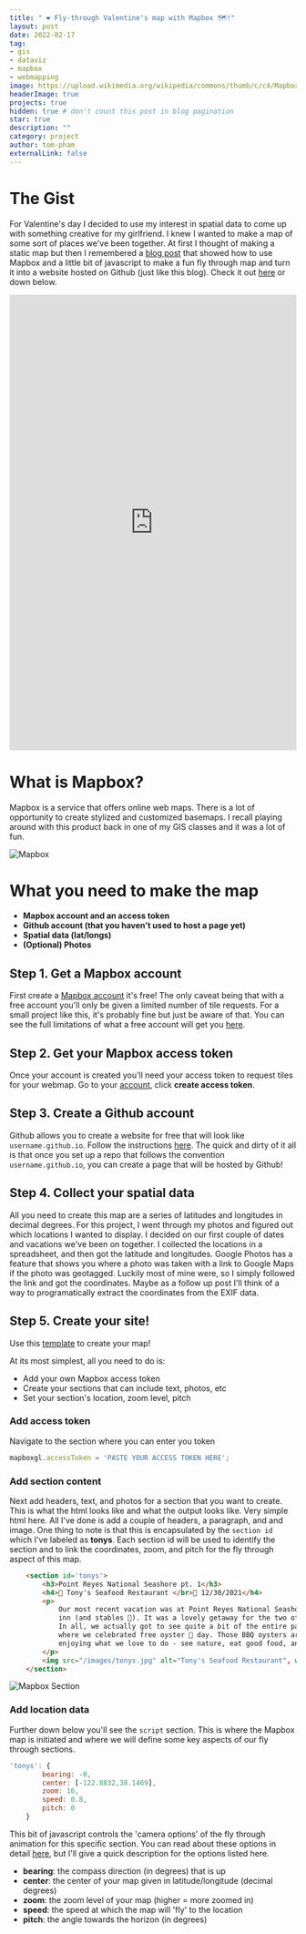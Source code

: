 ```yaml
---
title: " ❤️ Fly-through Valentine's map with Mapbox 🗺️!"
layout: post
date: 2022-02-17
tag: 
- gis
- dataviz
- mapbox
- webmapping
image: https://upload.wikimedia.org/wikipedia/commons/thumb/c/c4/Mapbox_logo_2017.svg/1280px-Mapbox_logo_2017.svg.png
headerImage: true
projects: true
hidden: true # don't count this post in blog pagination
star: true
description: ""
category: project
author: tom-pham
externalLink: false
---
```


# The Gist
For Valentine's day I decided to use my interest in spatial data to come up with
something creative for my girlfriend. I knew I wanted to make a map of some sort
of places we've been together. At first I thought of making a static map but
then I remembered a [blog post](https://blog.mapbox.com/diy-resumap-cef7449e3293)
that showed how to use Mapbox and a little bit of javascript to make a fun fly
through map and turn it into a website hosted on Github (just like this blog).
Check it out [here](https://arielandtom.github.io/) or down below. 

<iframe width="100%" height="800px" src="https://arielandtom.github.io/" frameborder="0" scrolling="yes"></iframe>


# What is Mapbox?
Mapbox is a service that offers online web maps. There is a lot of
opportunity to create stylized and customized basemaps. I recall playing around
with this product back in one of my GIS classes and it was a lot of fun. 

![Mapbox](/assets/images/mapbox-screenshot.jpg)


# What you need to make the map
- **Mapbox account and an access token**
- **Github account (that you haven't used to host a page yet)**
- **Spatial data (lat/longs)**
- **(Optional) Photos**


## Step 1. Get a Mapbox account
First create a [Mapbox account](https://account.mapbox.com/auth/signup/) it's 
free! The only caveat being that with a free account you'll only be given a 
limited number of tile requests. For a small project like this, it's probably
fine but just be aware of that. You can see the full limitations of what a free
account will get you [here](https://www.mapbox.com/pricing).

## Step 2. Get your Mapbox access token
Once your account is created you'll need your access token to request tiles
for your webmap. Go to your [account](https://account.mapbox.com/), click 
**create access token**. 

## Step 3. Create a Github account
Github allows you to create a website for free that will look
like `username.github.io`. Follow the instructions [here](https://docs.github.com/en/pages/quickstart). 
The quick and dirty of it all is that once you set up a repo that follows the
convention `username.github.io`, you can create a page that will be hosted
by Github!

## Step 4. Collect your spatial data
All you need to create this map are a series of latitudes and longitudes in
decimal degrees. For this project, I went through my photos and figured out
which locations I wanted to display. I decided on our first couple of dates
and vacations we've been on together. I collected the locations in a spreadsheet,
and then got the latitude and longitudes. Google Photos has a feature that 
shows you where a photo was taken with a link to Google Maps if the photo
was geotagged. Luckily most of mine were, so I simply followed the link and 
got the coordinates. Maybe as a follow up post I'll think of a way to 
programatically extract the coordinates from the EXIF data.

## Step 5. Create your site!
Use this [template](https://gist.github.com/brynnehenn/bcb127f54ea345aae6cef1106ce65b90#file-resumap-html) 
to create your map! 


At its most simplest, all
you need to do is:

- Add your own Mapbox access token
- Create your sections that can include text, photos, etc
- Set your section's location, zoom level, pitch


### Add access token
Navigate to the section where you can enter you token
```javascript 
mapboxgl.accessToken = 'PASTE YOUR ACCESS TOKEN HERE';
```

### Add section content
Next add headers, text, and photos for a section that you want to create. This
is what the html looks like and what the output looks like. Very simple html
here. All I've done is add a couple of headers, a paragraph, and and image. One
thing to note is that this is encapsulated by the `section id` which I've labeled
as **tonys**. Each section id will be used to identify the section and to link
the coordinates, zoom, and pitch for the fly through aspect of this map. 

```html
    <section id='tonys'>
        <h3>Point Reyes National Seashore pt. 1</h3>
        <h4>📍 Tony's Seafood Restaurant </br>📅 12/30/2021</h4>
        <p>
            Our most recent vacation was at Point Reyes National Seashore. We spent the end of 2021 together at a quaint
            inn (and stables 🐎). It was a lovely getaway for the two of us to just relax and enjoy this beautiful area. 
            In all, we actually got to see quite a bit of the entire park. The trip began at Tony's Seafood Restaurant,
            where we celebrated free oyster 🦪 day. Those BBQ oysters are bomb dot com. It was just a perfect trip 
            enjoying what we love to do - see nature, eat good food, and spend time together 💖.
        </p>
        <img src="/images/tonys.jpg" alt="Tony's Seafood Restaurant", width = 100%>
    </section>
```
![Mapbox Section](/assets/images/valentines-screenshot.jpg)

### Add location data
Further down below you'll see the `script` section. This is where the Mapbox
map is initiated and where we will define some key aspects of our fly through
sections. 

```javascript
'tonys': {
        bearing: -0,
        center: [-122.8832,38.1469],
        zoom: 16,
        speed: 0.8,
        pitch: 0
    }
```
This bit of javascript controls the 'camera options' of the fly through animation
for this specific section. You can read about these options in detail 
[here](https://docs.mapbox.com/mapbox-gl-js/api/properties/#cameraoptions), but
I'll give a quick description for the options listed here.
- **bearing**: the compass direction (in degrees) that is up
- **center**: the center of your map given in latitude/longitude (decimal degrees)
- **zoom**: the zoom level of your map (higher = more zoomed in)
- **speed**: the speed at which the map will 'fly' to the location
- **pitch**: the angle towards the horizon (in degrees)
